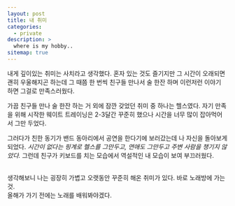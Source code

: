 ```yaml
---
layout: post
title: 내 취미
categories: 
  - private
description: >
  where is my hobby..
sitemap: true
---
```


내게 깊이있는 취미는 사치라고 생각했다. 혼자 있는 것도 즐기지만 그 시간이 오래되면 괜히 우울해지곤 하는데 그 때쯤 한 번씩 친구들 만나서 술 한잔 하며 이런저런 이야기 하면 그걸로 만족스러웠다.

가끔 친구들 만나 술 한잔 하는 거 외에 잠깐 갖었던 취미 중 하나는 헬스였다. 자기 만족을 위해 시작한 웨이트 트레이닝은 2-3달간 꾸준히 했으나 시간을 너무 많이 잡아먹어서 그만 두었다.

그러다가 친한 동기가 밴드 동아리에서 공연을 한다기에 보러갔는데 나 자신을 돌아보게 되었다. *시간이 없다는 핑계로 헬스를 그만두고, 연애도 그만두고 주변 사람을 챙기지 않았다.* 그런데 친구가 키보드를 치는 모습에서 역설적인 내 모습이 보여 부끄러웠다. 
<br><br>

생각해보니 나는 굉장히 가볍고 오랫동안 꾸준히 해온 취미가 있다. 바로 노래방에 가는 것. <br>올해가 가기 전에는 노래를 배워봐야겠다.